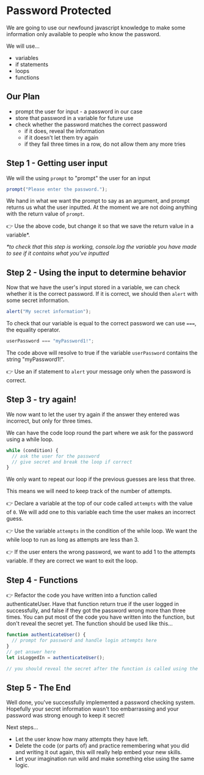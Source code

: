 # Password Protected

We are going to use our newfound javascript knowledge to make some information only available to people who know the password.

We will use...

- variables
- if statements
- loops
- functions

## Our Plan

- prompt the user for input - a password in our case
- store that password in a variable for future use
- check whether the password matches the correct password
  - if it does, reveal the information
  - if it doesn't let them try again
  - if they fail three times in a row, do not allow them any more tries

## Step 1 - Getting user input

We will the using `prompt` to "prompt" the user for an input

```js
prompt("Please enter the password.");
```

We hand in what we want the prompt to say as an argument, and prompt returns us what the user inputted. At the moment we are not doing anything with the return value of `prompt`.

👉 Use the above code, but change it so that we save the return value in a variable\*.

_\*to check that this step is working, console.log the variable you have made to see if it contains what you've inputted_

## Step 2 - Using the input to determine behavior

Now that we have the user's input stored in a variable, we can check whether it is the correct password. If it is correct, we should then `alert` with some secret information.

```js
alert("My secret information");
```

To check that our variable is equal to the correct password we can use `===`, the equality operator.

```js
userPassword === "myPassword1!";
```

The code above will resolve to true if the variable `userPassword` contains the string "myPassword1!".

👉 Use an if statement to `alert` your message only when the password is correct.

## Step 3 - try again!

We now want to let the user try again if the answer they entered was incorrect, but only for three times.

We can have the code loop round the part where we ask for the password using a while loop.

```js
while (condition) {
  // ask the user for the password
  // give secret and break the loop if correct
}
```

We only want to repeat our loop if the previous guesses are less that three.

This means we will need to keep track of the number of attempts.

👉 Declare a variable at the top of our code called `attempts` with the value of `0`. We will add one to this variable each time the user makes an incorrect guess.

👉 Use the variable `attempts` in the condition of the while loop. We want the while loop to run as long as attempts are less than 3.

👉 If the user enters the wrong password, we want to add 1 to the attempts variable. If they are correct we want to exit the loop.

## Step 4 - Functions

👉 Refactor the code you have written into a function called authenticateUser. Have that function return true if the user logged in successfully, and false if they got the password wrong more than three times. You can put most of the code you have written into the function, but don't reveal the secret yet. The function should be used like this...

```js
function authenticateUser() {
  // prompt for password and handle login attempts here
}
// get answer here
let isLoggedIn = authenticateUser();

// you should reveal the secret after the function is called using the boolean isLoggedIn
```

## Step 5 - The End

Well done, you've successfully implemented a password checking system. Hopefully your secret information wasn't too embarrassing and your password was strong enough to keep it secret!

Next steps...

- Let the user know how many attempts they have left.
- Delete the code (or parts of) and practice remembering what you did and writing it out again, this will really help embed your new skills.
- Let your imagination run wild and make something else using the same logic.
